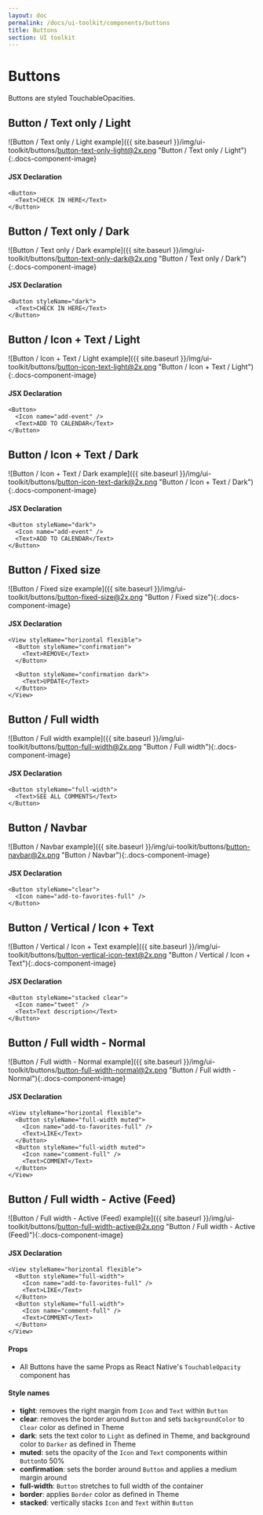 ```yaml
---
layout: doc
permalink: /docs/ui-toolkit/components/buttons
title: Buttons
section: UI toolkit
---
```


# Buttons

Buttons are styled TouchableOpacities.

##  Button / Text only / Light
![Button / Text only / Light example]({{ site.baseurl }}/img/ui-toolkit/buttons/button-text-only-light@2x.png "Button / Text only / Light"){:.docs-component-image}


#### JSX Declaration
```JSX
<Button>
  <Text>CHECK IN HERE</Text>
</Button>
```  

##  Button / Text only / Dark
![Button / Text only / Dark example]({{ site.baseurl }}/img/ui-toolkit/buttons/button-text-only-dark@2x.png "Button / Text only / Dark"){:.docs-component-image}


#### JSX Declaration
```JSX
<Button styleName="dark">
  <Text>CHECK IN HERE</Text>
</Button>
```  

##  Button / Icon + Text / Light
![Button / Icon + Text / Light example]({{ site.baseurl }}/img/ui-toolkit/buttons/button-icon-text-light@2x.png "Button / Icon + Text / Light"){:.docs-component-image}


#### JSX Declaration
```JSX
<Button>
  <Icon name="add-event" />
  <Text>ADD TO CALENDAR</Text>
</Button>
```  

##  Button / Icon + Text / Dark
![Button / Icon + Text / Dark example]({{ site.baseurl }}/img/ui-toolkit/buttons/button-icon-text-dark@2x.png "Button / Icon + Text / Dark"){:.docs-component-image}


#### JSX Declaration
```JSX
<Button styleName="dark">
  <Icon name="add-event" />
  <Text>ADD TO CALENDAR</Text>
</Button>
```  

##  Button / Fixed size
![Button / Fixed size example]({{ site.baseurl }}/img/ui-toolkit/buttons/button-fixed-size@2x.png "Button / Fixed size"){:.docs-component-image}


#### JSX Declaration
```JSX
<View styleName="horizontal flexible">
  <Button styleName="confirmation">
    <Text>REMOVE</Text>
  </Button>

  <Button styleName="confirmation dark">
    <Text>UPDATE</Text>
  </Button>
</View>
```  

##  Button / Full width
![Button / Full width example]({{ site.baseurl }}/img/ui-toolkit/buttons/button-full-width@2x.png "Button / Full width"){:.docs-component-image}


#### JSX Declaration
```JSX
<Button styleName="full-width">
  <Text>SEE ALL COMMENTS</Text>
</Button>
```  

##  Button / Navbar
![Button / Navbar example]({{ site.baseurl }}/img/ui-toolkit/buttons/button-navbar@2x.png "Button / Navbar"){:.docs-component-image}


#### JSX Declaration
```JSX
<Button styleName="clear">
  <Icon name="add-to-favorites-full" />
</Button>
```  

##  Button / Vertical / Icon + Text
![Button / Vertical / Icon + Text example]({{ site.baseurl }}/img/ui-toolkit/buttons/button-vertical-icon-text@2x.png "Button / Vertical / Icon + Text"){:.docs-component-image}


#### JSX Declaration
```JSX
<Button styleName="stacked clear">
  <Icon name="tweet" />
  <Text>Text description</Text>
</Button>
```  

##  Button / Full width - Normal
![Button / Full width - Normal example]({{ site.baseurl }}/img/ui-toolkit/buttons/button-full-width-normal@2x.png "Button / Full width - Normal"){:.docs-component-image}


#### JSX Declaration
```JSX
<View styleName="horizontal flexible">
  <Button styleName="full-width muted">
    <Icon name="add-to-favorites-full" />
    <Text>LIKE</Text>
  </Button>
  <Button styleName="full-width muted">
    <Icon name="comment-full" />
    <Text>COMMENT</Text>
  </Button>
</View>
```  

##  Button / Full width - Active (Feed)
![Button / Full width - Active (Feed) example]({{ site.baseurl }}/img/ui-toolkit/buttons/button-full-width-active@2x.png "Button / Full width - Active (Feed)"){:.docs-component-image}


#### JSX Declaration
```JSX
<View styleName="horizontal flexible">
  <Button styleName="full-width">
    <Icon name="add-to-favorites-full" />
    <Text>LIKE</Text>
  </Button>
  <Button styleName="full-width">
    <Icon name="comment-full" />
    <Text>COMMENT</Text>
  </Button>
</View>
```  

#### Props

* All Buttons have the same Props as React Native's `TouchableOpacity` component has

#### Style names

* **tight**: removes the right margin from `Icon` and `Text` within `Button`
* **clear**: removes the border around `Button` and sets `backgroundColor` to `Clear` color as defined in Theme
* **dark**: sets the text color to `Light` as defined in Theme, and background color to `Darker` as defined in Theme
* **muted**: sets the opacity of the `Icon` and `Text` components within `Button`to 50%
* **confirmation**: sets the border around `Button` and applies a medium margin around  
* **full-width**: `Button` stretches to full width of the container
* **border**: applies `Border` color as defined in Theme
* **stacked**: vertically stacks `Icon` and `Text` within `Button`
